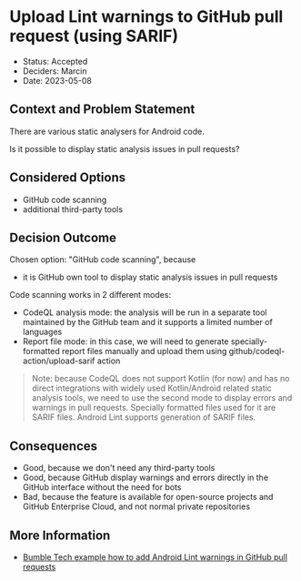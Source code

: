 # Upload Lint warnings to GitHub pull request (using SARIF)

* Status: Accepted
* Deciders: Marcin
* Date: 2023-05-08

## Context and Problem Statement

There are various static analysers for Android code.

Is it possible to display static analysis issues in pull requests?

## Considered Options

* GitHub code scanning
* additional third-party tools

## Decision Outcome

Chosen option: "GitHub code scanning", because

* it is GitHub own tool to display static analysis issues in pull requests

Code scanning works in 2 different modes:

* CodeQL analysis mode: the analysis will be run in a separate tool maintained by the GitHub team and it supports a limited number of languages
* Report file mode: in this case, we will need to generate specially-formatted report files manually and upload them using github/codeql-action/upload-sarif action

> Note: because CodeQL does not support Kotlin (for now) and has no direct integrations with widely used Kotlin/Android related static analysis tools, we need to use the second mode to display errors and warnings in pull requests. Specially formatted files used for it are SARIF files. Android Lint supports generation of SARIF files.

## Consequences

* Good, because we don't need any third-party tools
* Good, because GitHub display warnings and errors directly in the GitHub interface without the need for bots
* Bad, because the feature is available for open-source projects and GitHub Enterprise Cloud, and not normal private repositories

## More Information

* [Bumble Tech example how to add Android Lint warnings in GitHub pull requests](https://medium.com/bumble-tech/android-lint-and-detekt-warnings-in-github-pull-requests-2880df5d32af)
